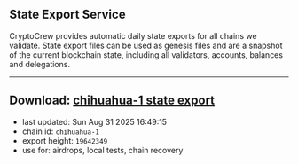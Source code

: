 ## State Export Service
CryptoCrew provides automatic daily state exports for all chains we validate. State export files can be used as genesis files and are a snapshot of the current blockchain state, including all validators, accounts, balances and delegations.

---
**Download: [chihuahua-1 state export](https://dl-eu2.ccvalidators.com/SERVICE/chihuahua/chihuahua-1_export_19642349.json)**
---

- last updated: Sun Aug 31 2025 16:49:15
- chain id: `chihuahua-1`
- export height: `19642349`
- use for: airdrops, local tests, chain recovery

